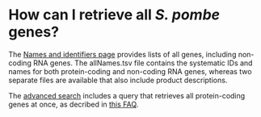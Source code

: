 # How can I retrieve all *S. pombe* genes?
<!-- pombase_categories: Genome statistics and lists,Finding data -->

The [Names and identifiers page](/downloads/names-and-identifiers)
provides lists of all genes, including non-coding RNA genes. The
allNames.tsv file contains the systematic IDs and names for both
protein-coding and non-coding RNA genes, whereas two separate files
are available that also include product descriptions.

The [advanced search](/query) includes a query that retrieves all
protein-coding genes at once, as decribed in 
[this FAQ](/faq/how-can-i-retrieve-all-s-pombe-protein-coding-genes).

<!--
Query link: [All genes](/spombe/query/builder?filter=37&value=%5B%7B%22param%22:%7B%22filter_1%22:%7B%22filter%22:%2235%22%7D%7D,%22filter_count%22:%221%22%7D%5D) 
-->

